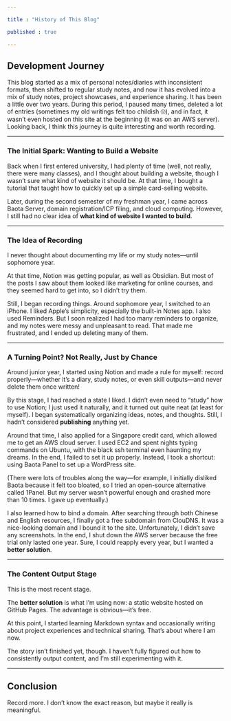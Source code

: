 ```yaml
---

title : "History of This Blog"

published : true

---
```


<!--  
## 博客发展历程

博客从一开始的 个人笔记/日记 混杂，格式混杂，到后来的 定期发布 的学习笔记，再到现在的 学习笔记/项目展示/经验分享 模式，历经了差不多2年多。期间停笔很多次，也删了很多很多笔记/日记（有时候看之前写的内容很幼稚🙄），甚至一开始还不是这个站点（aws服务器）。我觉得这些经过挺有意思的，值得一记。

---

### 想要创建网站，萌芽阶段

这个阶段的我刚上大学，时间充裕（并没有，课很多），考虑建一个网站，但是不知道要网站做什么。当时买了一个 建站教程，那是一个教人怎么快速搭建发卡网站的教程。

后面大一下学期，陆续接触到了 宝塔服务器，接触到了域名/网站备案，接触到了 云计算，不过还是没有搞清楚 **要做什么样的网站**。

---

### 记录的思想

我没想过记录自己，也没想过记录自己的学习笔记，直到大二。

当时 Notion 很出名，包括 Obsidian 啥的，但是当时我看太多这类帖子 都像是卖课的，而且看起来入门很难就没有尝试。

不过我也开始 记录 了。那是大二左右，我手机换成了苹果。很喜欢 苹果的简约，尤其是 自带的笔记软件 —— Notes。然后也用 了 Reminder。 后面 发现我记下太多，太多来不及整理的 Reminders,然后发现写的 Notes 也是格式杂乱自己都不想看，心情一度不是很好。删了很多笔记。

---

### 转机？不至于，就是偶然

大概大三，我开始用 Notion,同时规定自己好好记录，不管是记录 日记，还是写 学习笔记，甚至技能输出，写了就不要删了！

到这里已经基本 达到我喜欢的状态了。是的，学 Notion 的过程我都不用写，因为就是随心记，但是 我可能确实和这个软件比较投缘，没怎么学我写得也比较规范（自己看得过去）。然后 就是开始系统整理 各个灵感和思绪，各个笔记。此时还没有考虑过 **输出**。

对了，这时我办了一张新加坡的信用卡。由此申请到了 AWS 的云服务器。利用 EC2 我开始学习搭建网站，Ubuntu 系统 敲命令敲到梦里都是 ssh 的黑色界面，最后还是没成功。走了捷径，用 宝塔面板 直接搭好了 WordPress 网站。

（中途的坑实在太多了，比如我一开始很反感臃肿的宝塔，用了一个开源的 1panel,然后服务器性能不足，奔溃10次。遂作废。）

我又研究了如何 绑定域名。搜索中文/英文互联网良久，最后 申请到了免费的 ClouDNS 家的二级域名，很漂亮的域名，也绑定到了网站。可惜没有存图了。我最终还是注销了 AWS。因为只有一年的免费期。虽然每年都可以重新申请，但还是不如一个 **更好的办法**。

---

### 内容输出阶段

到这一步了，也差不多是最近一段时间的事了。

**更好的办法**，也就是我现在的这个站点，是 Github 的静态托管页面。优点很明显，就是 免费。

此时开始学习 markdown 语法，偶尔也写一下 项目经历和技术分享。到这里就分享差不多结束了。

剩下的下次写。因为如何输出内容，这个没讲完，我也在尝试。

---

## 总结

多多记录吧，我也不知道原因，也许挺有意义的。
-->




## Development Journey

This blog started as a mix of personal notes/diaries with inconsistent formats, then shifted to regular study notes, and now it has evolved into a mix of study notes, project showcases, and experience sharing. It has been a little over two years. During this period, I paused many times, deleted a lot of entries (sometimes my old writings felt too childish 🙄), and in fact, it wasn’t even hosted on this site at the beginning (it was on an AWS server). Looking back, I think this journey is quite interesting and worth recording.

---

### The Initial Spark: Wanting to Build a Website

Back when I first entered university, I had plenty of time (well, not really, there were many classes), and I thought about building a website, though I wasn’t sure what kind of website it should be. At that time, I bought a tutorial that taught how to quickly set up a simple card-selling website.

Later, during the second semester of my freshman year, I came across Baota Server, domain registration/ICP filing, and cloud computing. However, I still had no clear idea of **what kind of website I wanted to build**.

---

### The Idea of Recording

I never thought about documenting my life or my study notes—until sophomore year.

At that time, Notion was getting popular, as well as Obsidian. But most of the posts I saw about them looked like marketing for online courses, and they seemed hard to get into, so I didn’t try them.

Still, I began recording things. Around sophomore year, I switched to an iPhone. I liked Apple’s simplicity, especially the built-in Notes app. I also used Reminders. But I soon realized I had too many reminders to organize, and my notes were messy and unpleasant to read. That made me frustrated, and I ended up deleting many of them.

---

### A Turning Point? Not Really, Just by Chance

Around junior year, I started using Notion and made a rule for myself: record properly—whether it’s a diary, study notes, or even skill outputs—and never delete them once written!

By this stage, I had reached a state I liked. I didn’t even need to “study” how to use Notion; I just used it naturally, and it turned out quite neat (at least for myself). I began systematically organizing ideas, notes, and thoughts. Still, I hadn’t considered **publishing** anything yet.

Around that time, I also applied for a Singapore credit card, which allowed me to get an AWS cloud server. I used EC2 and spent nights typing commands on Ubuntu, with the black ssh terminal even haunting my dreams. In the end, I failed to set it up properly. Instead, I took a shortcut: using Baota Panel to set up a WordPress site.

(There were lots of troubles along the way—for example, I initially disliked Baota because it felt too bloated, so I tried an open-source alternative called 1Panel. But my server wasn’t powerful enough and crashed more than 10 times. I gave up eventually.)

I also learned how to bind a domain. After searching through both Chinese and English resources, I finally got a free subdomain from ClouDNS. It was a nice-looking domain and I bound it to the site. Unfortunately, I didn’t save any screenshots. In the end, I shut down the AWS server because the free trial only lasted one year. Sure, I could reapply every year, but I wanted a **better solution**.

---

### The Content Output Stage

This is the most recent stage.

The **better solution** is what I’m using now: a static website hosted on GitHub Pages. The advantage is obvious—it’s free.

At this point, I started learning Markdown syntax and occasionally writing about project experiences and technical sharing. That’s about where I am now.

The story isn’t finished yet, though. I haven’t fully figured out how to consistently output content, and I’m still experimenting with it.

---

## Conclusion

Record more. I don’t know the exact reason, but maybe it really is meaningful.